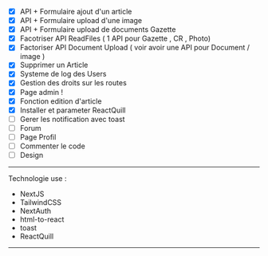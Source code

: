 - [x] API + Formulaire ajout d'un article
- [x] API + Formulaire upload d'une image
- [x] API + Formulaire upload de documents Gazette
- [x] Facotriser API ReadFiles ( 1 API pour Gazette , CR , Photo)
- [x] Factoriser API Document Upload ( voir avoir une API pour Document / image )
- [x] Supprimer un Article
- [x] Systeme de log des Users
- [x] Gestion des droits sur les routes
- [x] Page admin !
- [x] Fonction edition d'article
- [x] Installer et parameter ReactQuill
- [ ] Gerer les notification avec toast
- [ ] Forum
- [ ] Page Profil 
- [ ] Commenter le code
- [ ] Design

---

Technologie use :

- NextJS
- TailwindCSS
- NextAuth
- html-to-react
- toast
- ReactQuill

---
